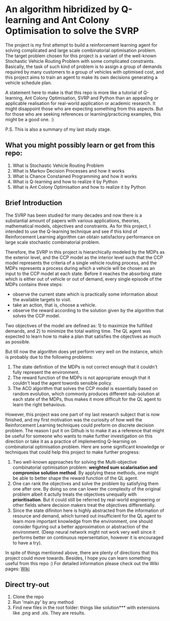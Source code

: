 # An algorithm hibridized by Q-learning and Ant Colony Optimisation to solve the SVRP

The project is my first attempt to build a reinforcement learning agent for solving complicated and large scale combinatorial optimisation problem. The target problem chosen for this project is a variant of the well-known Stochastic Vehicle Routing Problem with some complicated constraints. Basically, the task of such kind of problem is to assign a group of demands required by many customers to a group of vehicles with optimised cost, and this project aims to train an agent to make its own decisions generating a vehicle schedule plan.

A statement here to make is that this repo is more like a tutorial of Q-learning, Ant Colony Optimisation, SVRP and Python than an appealing or applicable realisation for real-world application or academic research. It might disappoint those who are expecting something from this aspects. But for those who are seeking references or learning/practicing examples, this might be a good one. :)

P.S. This is also a summary of my last study stage.

## What you might possibly learn or get from this repo:

1. What is Stochastic Vehicle Routing Problem
2. What is Markov Decision Processes and how it works
3. What is Chance Constained Programming and how it works
4. What is Q-learning and how to realize it by Python
5. What is Ant Colony Optimisation and how to realize it by Python

## Brief Introduction

The SVRP has been studied for many decades and now there is a substantial amount of papers with various applications, theories, mathematical models, objectives and constraints. As for this project, I intended to use the Q-learning technique and see if this kind of Reinforcement Learning algorithm can obtain satisfactory performance on large scale stochastic combinatorial problem.

Therefore, the SVRP in this project is hierarchically modeled by the MDPs as the exterior level, and the CCP model as the interior level such that the CCP model represents the criteria of a single vehicle routing process, and the MDPs represents a process during which a vehicle will be chosen as an input to the CCP model at each state. Before it reaches the absorbing state which is either out of vehicle or out of demand, every single episode of the MDPs contains three steps: 
   - observe the current state which is practically some information about the available targets to visit.
   - take an action, that is, choose a vehicle.
   - observe the reward according to the solution given by the algorithm that solves the CCP model.

Two objectives of the model are defined as: 1) to maximize the fulfilled demands, and 2) to minimize the total waiting time. The QL agent was expected to learn how to make a plan that satisfies the objectives as much as possible. 

But till now the algorithm does yet perform very well on the instance, which is probably due to the following problems:

1. The state definition of the MDPs is not correct enough that it couldn't fully represent the environment.
2. The reward function of the MDPs is not appropriate enough that it couldn't lead the agent towords sensible policy.
3. The ACO algorithm that solves the CCP model is essentially based on random evolution, which commonly produces different sub-solution at each state of the MDPs, thus makes it more difficult for the QL agent to learn the right behavious.

However, this project was one part of my last research subject that is now finished, and my first motivation was the curiosity of how well the Reinforcement Learning techniques could preform on discrete decision problem. The reason I put it on Github is to make it as a reference that might be useful for someone who wants to make further investigation on this direction or take it as a practice of implementing Q-learning on combinatorial optimisation problem. Here are some significant knowledge or techniques that could help this project to make further progress:

1. Two well-known approaches for solving the Multi-objective combinatorial optimisation problem: **weighted sum scalarisation and compromise solution method**. By applying these methods, one might be able to better shape the reward function of the QL agent. 
2. One can rank the objectives and solve the problem by satisfying them one after one. By doing so one can lower the complexity of the original problem albeit it actully treats the objectives unequally with **prioritisation**. But it could still be referred by real-world engineering or other fields where decision makers treat the objectives differentially.
3. Since the state difiniton here is highly abstracted from the information of resource and demand, which turned out insufficient for the QL agent to learn more important knowledge from the environment, one should consider figuring out a better approximation or abstraction of the environment. (Deep neural network might not work very well since it performs better on continuous repersentation, however it is encouraged to have a try).

In spite of things mentioned above, there are plenty of directions that this project could move towards. Besides, I hope you can learn something useful from this repo :)
For detailed information please check out the Wiki pages: [Wiki](https://github.com/IanYangChina/Q-learning---Ant-colony-optimization/wiki)

## Direct try-out
1. Clone the repo
2. Run 'main.py' by any method
3. Find new files in the root folder: things like solution*** with extensions like .png and .xls. They are results.
